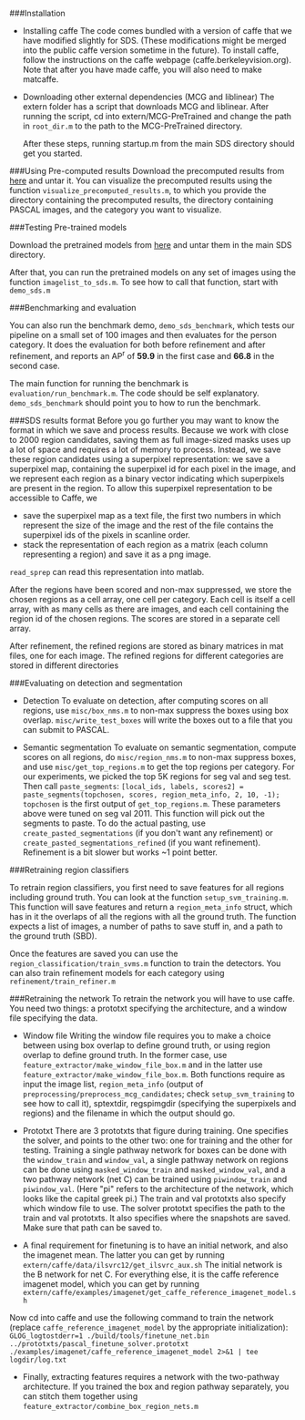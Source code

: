 
###Installation

* Installing caffe
  The code comes bundled with a version of caffe that we have modified slightly for SDS. (These
  modifications might be merged into the public caffe version sometime in the future). To install
  caffe, follow the instructions on the caffe webpage (caffe.berkeleyvision.org). Note that after
  you have made caffe, you will also need to make matcaffe.

* Downloading other external dependencies (MCG and liblinear)
  The extern folder has a script that downloads MCG and liblinear. After running the script,
  cd into extern/MCG-PreTrained and change the path in `root_dir.m` to the path to the MCG-PreTrained
  directory.

  After these steps, running startup.m from the main SDS directory should get you started.



###Using Pre-computed results
Download the precomputed results from [here](ftp://ftp.cs.berkeley.edu/pub/projects/vision/sds_precomputed_results.tar.gz)
and untar it.
You can visualize the precomputed results using the function `visualize_precomputed_results.m`, to which you provide the directory containing
the precomputed results, the directory containing PASCAL images, and the category you want to visualize.

###Testing Pre-trained models

Download the pretrained models from [here](ftp://ftp.cs.berkeley.edu/pub/projects/vision/sds_pretrained_models.tar.gz)
and untar them in the main SDS directory. 

After that, you can run the pretrained models on any set of images using the function 
`imagelist_to_sds.m`. To see how to call that function, start with `demo_sds.m`

###Benchmarking and evaluation

You can also run the benchmark demo, `demo_sds_benchmark`, which tests our pipeline on a small set of
100 images and then evaluates for the person category. It does the evaluation for both before refinement
and after refinement, and reports an AP<sup>r</sup> of **59.9** in the first case and **66.8** in the second case. 



The main function for running the benchmark is `evaluation/run_benchmark.m`. The code should be self explanatory.
`demo_sds_benchmark` should point you to how to run the benchmark.

###SDS results format
Before you go further you may want to know the format in which we save and process results.
Because we work with close to 2000 region candidates, saving them as full image-sized masks
uses up a lot of space and requires a lot of memory to process. Instead, we save these region
 candidates using a superpixel representation: we save a superpixel map, containing the superpixel id 
for each pixel in the image, and we represent each region as a binary vector indicating which
superpixels are present in the region. To allow this superpixel representation to be accessible to
Caffe, we 
* save the superpixel map as a text file, the first two numbers in which represent the size of the
 image and the rest of the file contains the superpixel ids of the pixels in scanline order.
* stack the representation of each region as a matrix (each column representing a region) and save it as a png image.

`read_sprep` can read this representation into matlab.

After the regions have been scored and non-max suppressed, we store the chosen regions as a cell array, one cell
per category. Each cell is itself a cell array, with as many cells as there are images, and each cell containing
 the region id of the chosen regions. The scores are stored in a separate cell array.

After refinement, the refined regions are stored as binary matrices in mat files, one for each image. The refined
regions for different categories are stored in different directories




###Evaluating on detection and segmentation

* Detection
  To evaluate on detection, after computing scores on all regions, use `misc/box_nms.m` to non-max suppress the boxes
  using box overlap. `misc/write_test_boxes` will write the boxes out to a file that you can submit to PASCAL.

* Semantic segmentation
  To evaluate on semantic segmentation, compute scores on all regions, do `misc/region_nms.m` to non-max suppress boxes,
  and use `misc/get_top_regions.m` to get the top regions per category. For our experiments, we picked the top 5K regions for seg val
  and seg test. Then call `paste_segments`:
  `[local_ids, labels, scores2] = paste_segments(topchosen, scores, region_meta_info, 2, 10, -1);`
  `topchosen` is the first output of `get_top_regions.m`. These parameters above were tuned on seg val 2011.
  This function will pick out the segments to paste. To do the actual pasting, use `create_pasted_segmentations` (if you don't want any
  refinement) or `create_pasted_segmentations_refined` (if you want refinement). Refinement is a bit slower but works ~1 point better.


###Retraining region classifiers

To retrain region classifiers, you first need to save features for all regions including ground truth. You can look at the function
`setup_svm_training.m`. This function will save features and return a `region_meta_info` struct, which has in it the overlaps of all the
regions with all the ground truth. The function expects a list of images, a number of paths to save stuff in, and a path to the
ground truth (SBD).

Once the features are saved you can use the `region_classification/train_svms.m` function to train the detectors.
You can also train refinement models for each category using `refinement/train_refiner.m` 

###Retraining the network
To retrain the network you will have to use caffe. You need two things: a prototxt specifying the architecture, and a window file specifying
the data.

* Window file
Writing the window file requires you to make a choice between using box overlap to define ground truth, or using region overlap to define ground
truth. In the former case, use `feature_extractor/make_window_file_box.m` and in the latter use `feature_extractor/make_window_file_box.m`. Both functions
require as input the image list, `region_meta_info` (output of `preprocessing/preprocess_mcg_candidates`; check `setup_svm_training` to see how to call it), 
sptextdir, regspimgdir (specifying the superpixels and regions) and the filename in which the output should go.

* Prototxt
There are 3 prototxts that figure during training. One specifies the solver, and points to the other two: one for training and the other for testing.
Training a single pathway network for boxes can be done with the `window_train` and `window_val`, a single pathway network on regions can be done using `masked_window_train`
and `masked_window_val`, and a two pathway network (net C) can be trained using `piwindow_train` and `piwindow_val`. (Here "pi" refers to the architecture of the network,
which looks like the capital greek pi.)
The train and val prototxts also specify which window file to use.
The solver prototxt specifies the path to the train and val prototxts. It also specifies where the snapshots are saved. Make sure that path can be saved to.

* A final requirement for finetuning is to have an initial network, and also the imagenet mean. The latter you can get by running 
`extern/caffe/data/ilsvrc12/get_ilsvrc_aux.sh`
The initial network is the B network for net C. For everything else, it is the caffe reference imagenet model, which you can get by running
`extern/caffe/examples/imagenet/get_caffe_reference_imagenet_model.sh`
 
Now cd into caffe and use the following command to train the network (replace `caffe_reference_imagenet_model` by the appropriate initialization):
`GLOG_logtostderr=1 ./build/tools/finetune_net.bin ../prototxts/pascal_finetune_solver.prototxt ./examples/imagenet/caffe_reference_imagenet_model 2>&1 | tee logdir/log.txt`

* Finally, extracting features requires a network with the two-pathway architecture. If you trained the box and region pathway separately, you can stitch them together
using `feature_extractor/combine_box_region_nets.m`





